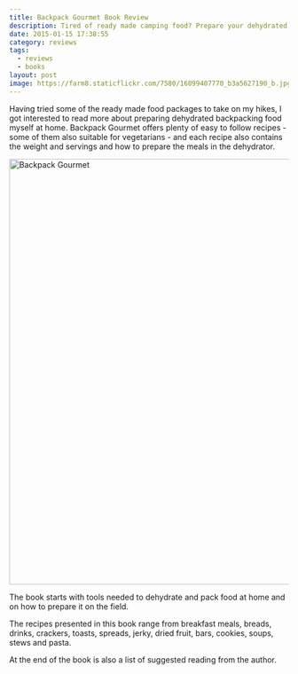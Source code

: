 ```yaml
---
title: Backpack Gourmet Book Review
description: Tired of ready made camping food? Prepare your dehydrated food at home
date: 2015-01-15 17:38:55
category: reviews
tags:
  - reviews
  - books
layout: post
image: https://farm8.staticflickr.com/7580/16099407770_b3a5627190_b.jpg
---
```


Having tried some of the ready made food packages to take on my hikes, I got interested to read more about preparing dehydrated backpacking food myself at home. Backpack Gourmet offers plenty of easy to follow recipes - some of them also suitable for vegetarians - and each recipe also contains the weight and servings and how to prepare the meals in the dehydrator.

<img src="https://farm8.staticflickr.com/7580/16099407770_b3a5627190_b.jpg"  width="1024" height="768" alt="Backpack Gourmet">
<br>
<!--more-->

The book starts with tools needed to dehydrate and pack food at home and on how to prepare it on the field.

The recipes presented in this book range from breakfast meals, breads, drinks, crackers, toasts, spreads, jerky, dried fruit, bars, cookies, soups, stews and pasta.

At the end of the book is also a list of suggested reading from the author.

